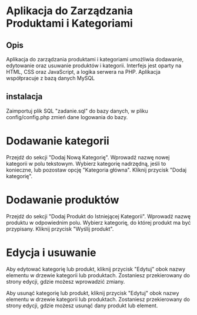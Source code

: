 # Aplikacja do Zarządzania Produktami i Kategoriami

## Opis
Aplikacja do zarządzania produktami i kategoriami umożliwia dodawanie, edytowanie oraz usuwanie produktów i kategorii. Interfejs jest oparty na HTML, CSS oraz JavaScript, a logika serwera na PHP. Aplikacja współpracuje z bazą danych MySQL

## instalacja
Zaimportuj plik SQL "zadanie.sql" do bazy danych, w pliku config/config.php zmień dane logowania do bazy.

# Dodawanie kategorii
Przejdź do sekcji "Dodaj Nową Kategorię".
Wprowadź nazwę nowej kategorii w polu tekstowym.
Wybierz kategorię nadrzędną, jeśli to konieczne, lub pozostaw opcję "Kategoria główna".
Kliknij przycisk "Dodaj kategorię".


# Dodawanie produktów
Przejdź do sekcji "Dodaj Produkt do Istniejącej Kategorii".
Wprowadź nazwę produktu w odpowiednim polu.
Wybierz kategorię, do której produkt ma być przypisany.
Kliknij przycisk "Wyślij produkt".

# Edycja i usuwanie
Aby edytować kategorię lub produkt, kliknij przycisk "Edytuj" obok nazwy elementu w drzewie kategorii lub produktach. Zostaniesz przekierowany do strony edycji, gdzie możesz wprowadzić zmiany.

Aby usunąć kategorię lub produkt, kliknij przycisk "Edytuj" obok nazwy elementu w drzewie kategorii lub produktach. Zostaniesz przekierowany do strony edycji, gdzie możesz usunąć dany produkt lub element.